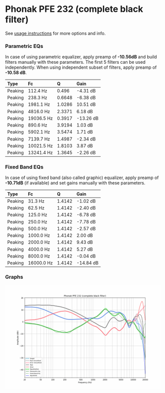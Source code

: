 # Phonak PFE 232 (complete black filter)
See [usage instructions](https://github.com/jaakkopasanen/AutoEq#usage) for more options and info.

### Parametric EQs
In case of using parametric equalizer, apply preamp of **-10.56dB** and build filters manually
with these parameters. The first 5 filters can be used independently.
When using independent subset of filters, apply preamp of **-10.58 dB**.

| Type    | Fc         |      Q | Gain      |
|:--------|:-----------|:-------|:----------|
| Peaking | 112.4 Hz   | 0.496  | -4.31 dB  |
| Peaking | 238.3 Hz   | 0.6648 | -6.38 dB  |
| Peaking | 1981.1 Hz  | 1.0286 | 10.51 dB  |
| Peaking | 4816.0 Hz  | 2.3371 | 6.18 dB   |
| Peaking | 19036.5 Hz | 0.3917 | -13.26 dB |
| Peaking | 890.6 Hz   | 3.9194 | 1.03 dB   |
| Peaking | 5902.1 Hz  | 3.5474 | 1.71 dB   |
| Peaking | 7139.7 Hz  | 1.4987 | -2.34 dB  |
| Peaking | 10021.5 Hz | 1.8103 | 3.87 dB   |
| Peaking | 13241.4 Hz | 1.3645 | -2.26 dB  |

### Fixed Band EQs
In case of using fixed band (also called graphic) equalizer, apply preamp of **-10.71dB**
(if available) and set gains manually with these parameters.

| Type    | Fc         |      Q | Gain      |
|:--------|:-----------|:-------|:----------|
| Peaking | 31.3 Hz    | 1.4142 | -1.02 dB  |
| Peaking | 62.5 Hz    | 1.4142 | -2.40 dB  |
| Peaking | 125.0 Hz   | 1.4142 | -6.78 dB  |
| Peaking | 250.0 Hz   | 1.4142 | -7.78 dB  |
| Peaking | 500.0 Hz   | 1.4142 | -2.57 dB  |
| Peaking | 1000.0 Hz  | 1.4142 | 2.00 dB   |
| Peaking | 2000.0 Hz  | 1.4142 | 9.43 dB   |
| Peaking | 4000.0 Hz  | 1.4142 | 5.27 dB   |
| Peaking | 8000.0 Hz  | 1.4142 | -0.04 dB  |
| Peaking | 16000.0 Hz | 1.4142 | -14.84 dB |

### Graphs
![](./Phonak%20PFE%20232%20(complete%20black%20filter).png)